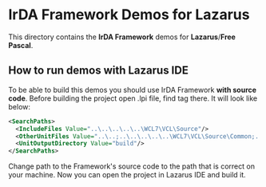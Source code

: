 # IrDA Framework Demos for Lazarus

This directory contains the **IrDA Framework** demos for **Lazarus**/**Free Pascal**.

## How to run demos with Lazarus IDE

To be able to build this demos you should use IrDA Framework **with source code**. Before building the project open .lpi file, find **<SearchPaths>** tag there. It will look like below:

```XML
<SearchPaths>
  <IncludeFiles Value="..\..\..\..\..\WCL7\VCL\Source"/>
  <OtherUnitFiles Value="..\..;..\..\..\..\..\WCL7\VCL\Source\Common;..\..\..\..\..\WCL7\VCL\Source\Communication;..\..\..\..\..\WCL7\VCL\Source\IrDA"/>
  <UnitOutputDirectory Value="build"/>
</SearchPaths>
```
  
Change path to the Framework's source code to the path that is correct on your machine. Now you can open the project in Lazarus IDE and build it.

